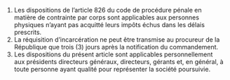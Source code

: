 1) Les dispositions de l’article 826 du code de procédure pénale en matière de contrainte par corps sont applicables aux personnes physiques n’ayant pas acquitté leurs impôts échus dans les délais prescrits.
2) La réquisition d’incarcération ne peut être transmise au procureur de la République
que trois (3) jours après la notification du commandement.
3) Les dispositions du présent article sont applicables personnellement aux présidents
directeurs généraux, directeurs, gérants et, en général, à toute personne ayant qualité pour représenter la société poursuivie.